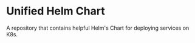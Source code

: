# Unified Helm Chart

A repository that contains helpful Helm's Chart for deploying services on K8s.